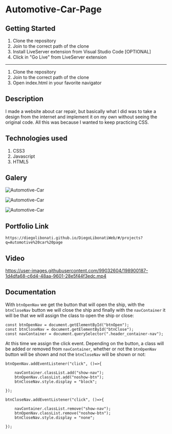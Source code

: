 # Automotive-Car-Page

## Getting Started

1. Clone the repository
2. Join to the correct path of the clone
3. Install LiveServer extension from Visual Studio Code [OPTIONAL]
4. Click in "Go Live" from LiveServer extension

---

1. Clone the repository
2. Join to the correct path of the clone
3. Open index.html in your favorite navigator

## Description

I made a website about car repair, but basically what I did was to take a design from the internet and implement it on my own without seeing the original code. All this was because I wanted to keep practicing CSS.

## Technologies used

1. CSS3
2. Javascript
3. HTML5

## Galery

![Automotive-Car](https://raw.githubusercontent.com/DiegoLibonati/DiegoLibonatiWeb/main/data/projects/Css/Imagenes/automotive-0.jpg)

![Automotive-Car](https://raw.githubusercontent.com/DiegoLibonati/DiegoLibonatiWeb/main/data/projects/Css/Imagenes/automotive-1.jpg)

![Automotive-Car](https://raw.githubusercontent.com/DiegoLibonati/DiegoLibonatiWeb/main/data/projects/Css/Imagenes/automotive-2.jpg)

## Portfolio Link

`https://diegolibonati.github.io/DiegoLibonatiWeb/#/projects?q=Automotive%20car%20page`

## Video

https://user-images.githubusercontent.com/99032604/198900187-1d4dfa68-c6d4-48aa-9601-28e5f44f3edc.mp4

## Documentation

With `btnOpenNav` we get the button that will open the ship, with the `btnCloseNav` button we will close the ship and finally with the `navContainer` it will be that we will assign the class to open the ship or close:

```
const btnOpenNav = document.getElementById("btnOpen");
const btnCloseNav = document.getElementById("btnClose");
const navContainer = document.querySelector(".header_container-nav");
```

At this time we assign the click event. Depending on the button, a class will be added or removed from `navContainer`, whether or not the `btnOpenNav` button will be shown and not the `btnCloseNav` will be shown or not:

```
btnOpenNav.addEventListener("click", ()=>{

    navContainer.classList.add("show-nav");
    btnOpenNav.classList.add("noshow-btn");
    btnCloseNav.style.display = "block";

});

btnCloseNav.addEventListener("click", ()=>{

    navContainer.classList.remove("show-nav");
    btnOpenNav.classList.remove("noshow-btn");
    btnCloseNav.style.display = "none";

});
```
